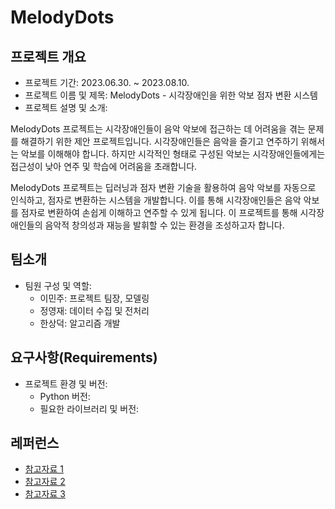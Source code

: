# MelodyDots

## 프로젝트 개요

- 프로젝트 기간: 2023.06.30. ~ 2023.08.10.
- 프로젝트 이름 및 제목: MelodyDots - 시각장애인을 위한 악보 점자 변환 시스템
- 프로젝트 설명 및 소개: 

MelodyDots 프로젝트는 시각장애인들이 음악 악보에 접근하는 데 어려움을 겪는 문제를 해결하기 위한 제안 프로젝트입니다. 시각장애인들은 음악을 즐기고 연주하기 위해서는 악보를 이해해야 합니다. 하지만 시각적인 형태로 구성된 악보는 시각장애인들에게는 접근성이 낮아 연주 및 학습에 어려움을 초래합니다.

MelodyDots 프로젝트는 딥러닝과 점자 변환 기술을 활용하여 음악 악보를 자동으로 인식하고, 점자로 변환하는 시스템을 개발합니다. 이를 통해 시각장애인들은 음악 악보를 점자로 변환하여 손쉽게 이해하고 연주할 수 있게 됩니다. 이 프로젝트를 통해 시각장애인들의 음악적 창의성과 재능을 발휘할 수 있는 환경을 조성하고자 합니다.

## 팀소개

- 팀원 구성 및 역할:
  - 이민주: 프로젝트 팀장, 모델링
  - 정영재: 데이터 수집 및 전처리
  - 한상덕: 알고리즘 개발

## 요구사항(Requirements)

- 프로젝트 환경 및 버전:
  - Python 버전: 
  - 필요한 라이브러리 및 버전: 

## 레퍼런스

- [참고자료 1](링크)
- [참고자료 2](링크)
- [참고자료 3](링크)

